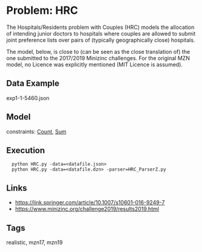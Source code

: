 # Problem: HRC

The Hospitals/Residents problem with Couples (HRC) models the allocation of intending junior doctors to hospitals
where couples are allowed to submit joint preference lists over pairs of (typically geographically close) hospitals.

The model, below, is close to (can be seen as the close translation of) the one submitted to the 2017/2019 Minizinc challenges.
For the original MZN model, no Licence was explicitly mentioned (MIT Licence is assumed).

## Data Example
  exp1-1-5460.json

## Model
  constraints: [Count](https://pycsp.org/documentation/constraints/Count), [Sum](https://pycsp.org/documentation/constraints/Sum)

## Execution
```
  python HRC.py -data=<datafile.json>
  python HRC.py -data=<datafile.dzn> -parser=HRC_ParserZ.py
```

## Links
  - https://link.springer.com/article/10.1007/s10601-016-9249-7
  - https://www.minizinc.org/challenge2019/results2019.html

## Tags
  realistic, mzn17, mzn19
